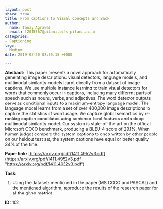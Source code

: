```yaml
---
layout: post
share: true
title: From Captions to Visual Concepts and Back
author:
  name: Tanay Agrawal
  email: f2015567@pilani.bits-pilani.ac.in
categories:
- Captioning
tags:
- Medium
date: 2019-03-20 08:30:15 +0000

---
```

**Abstract:** This paper presents a novel approach for automatically generating image descriptions: visual detectors, language models, and multimodal similarity models learnt directly from a dataset of image captions. We use multiple instance learning to train visual detectors for words that commonly occur in captions, including many different parts of speech such as nouns, verbs, and adjectives. The word detector outputs serve as conditional inputs to a maximum-entropy language model. The language model learns from a set of over 400,000 image descriptions to capture the statistics of word usage. We capture global semantics by re-ranking caption candidates using sentence-level features and a deep multimodal similarity model. Our system is state-of-the-art on the official Microsoft COCO benchmark, producing a BLEU-4 score of 29.1%. When human judges compare the system captions to ones written by other people on our heldout test set, the system captions have equal or better quality 34% of the time.

**Paper link:** [https://arxiv.org/pdf/1411.4952v3.pdf](https://arxiv.org/pdf/1411.4952v3.pdf "https://arxiv.org/pdf/1411.4952v3.pdf")

**Task:**

1. Using the datasets mentioned in the paper (MS COCO and PASCAL) and the mentioned algorithm, reproduce the results of the research paper for all the given metrics.

**ID:** 102